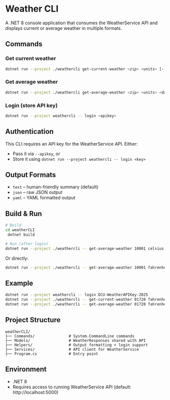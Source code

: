 ﻿# Weather CLI

A .NET 8 console application that consumes the WeatherService API and displays current or average weather in multiple formats.

##  Commands

### Get current weather
```bash
dotnet run --project ./weathercli get-current-weather <zip> <units> [--output text|json|yaml] [--apikey <key>]
```

### Get average weather
```bash
dotnet run --project ./weathercli get-average-weather <zip> <units> <days> [--output text|json|yaml] [--apikey <key>]
```

### Login (store API key)
```bash
dotnet run --project weathercli -- login <apikey>
```
##  Authentication
This CLI requires an API key for the WeatherService API. Either:
- Pass it via `--apikey`, or
- Store it using `dotnet run --project weathercli -- login <key>`

##  Output Formats
- `text` – human-friendly summary (default)
- `json` – raw JSON output
- `yaml` – YAML formatted output

##  Build & Run
```bash
# Build
cd weatherCLI
 dotnet build

# Run (after login)
dotnet run --project ./weathercli -- get-average-weather 10001 celsius --output yaml --apikey yourapikey
```

Or directly:
```bash
dotnet run --project ./weathercli -- get-average-weather 10001 fahrenheit 3 --output yaml --apikey yourapikey
```

## Example
```bash
dotnet run --project weathercli -- login DCU-WeatherAPIKey-2025
dotnet run --project ./weathercli -- get-current-weather 01720 fahrenheit --output json --apikey DCU-WeatherAPIKey-2025
dotnet run --project ./weathercli -- get-average-weather 01720 fahrenheit 4 --output json --apikey DCU-WeatherAPIKey-2025
```

## Project Structure
```
weatherCLI/
├── Commands/               # System.CommandLine commands
├── Models/                 # WeatherResponses shared with API
├── Helpers/                # Output formatting + login support
├── Services/               # API client for WeatherService
├── Program.cs              # Entry point
```

## Environment
- .NET 8
- Requires access to running WeatherService API (default: http://localhost:5000)

